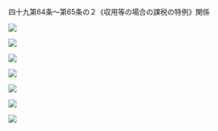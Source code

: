 四十九第64条～第65条の２《収用等の場合の課税の特例》関係

![](https://www.nta.go.jp/tmp/fcd928f6-de9a-4509-8c54-7287141c0fc1/images/5ff6f896dbb98ffaf96e06670f4af69ea8ef93c31b3d1c303d98c51992e6bb32.jpg)

![](https://www.nta.go.jp/tmp/fcd928f6-de9a-4509-8c54-7287141c0fc1/images/4857e4b60c3575529c9c2e25bcb20edde2c884f6fe395be31bb1744259d57c86.jpg)

![](https://www.nta.go.jp/tmp/fcd928f6-de9a-4509-8c54-7287141c0fc1/images/18df67c6303528dc2c160caeb9fecddcfd1ec4dc9cd87cda6f960e05f86e8851.jpg)

![](https://www.nta.go.jp/tmp/fcd928f6-de9a-4509-8c54-7287141c0fc1/images/5ed2ca80b9c073a2ca9a92e2072d1ac32af5629b17b7c6266aa7adae79bc5d3f.jpg)

![](https://www.nta.go.jp/tmp/fcd928f6-de9a-4509-8c54-7287141c0fc1/images/057952cb74ac9278eb0bb988427116e14e8c3bf4fc8a0ada55c0db84dd95c8c9.jpg)

![](https://www.nta.go.jp/tmp/fcd928f6-de9a-4509-8c54-7287141c0fc1/images/e4906154147f58ff6ff05a5d3d28dd4ebcdbeb6ef431590a32baddd3628fea96.jpg)

![](https://www.nta.go.jp/tmp/fcd928f6-de9a-4509-8c54-7287141c0fc1/images/1832fa4ef8b07510b12c3a7b7a65bebfb793bdc77aacc45c1c902e0d935b5495.jpg)